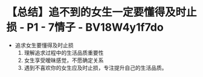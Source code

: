 # 【总结】追不到的女生一定要懂得及时止损 - P1 - 7情子 - BV18W4y1f7do

-   追求女生要懂得及时止损
    1.  理解追求过程中的生活品质重要性
    2.  女生享受暧昧感觉，不愿确定关系
    3.  遇到不喜欢你的女生应及时止损，专注提升自己的生活品质。
